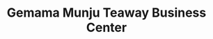 ---
title: "Gemama Munju Teaway Business Center"
url: /zwedru/gemama-munju-teaway-business-center/
shop: Lebensmittel
---